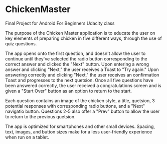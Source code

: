 # ChickenMaster
Final Project for Android For Beginners Udacity class

The purpose of the Chicken Master application is to educate the user on key elements of preparing chicken in five different ways, through the use of quiz questions.

The app opens onto the first question, and doesn't allow the user to continue until they've selected the radio button corresponding to the correct answer and clicked the "Next" button. Upon entering a wrong answer and clicking "Next," the user receives a Toast to "Try again." Upon answering correctly and clicking "Next," the user receives an confirmation Toast and progresses to the next quetsion. Once all five questions have been answered correctly, the user received a congratulations screen and is given a "Start Over" button as an option to return to the start.

Each question contains an image of the chicken style, a title, quetsion, 3 potential responses with corresponding radio buttons, and a "Next" navigatio button. Questions 2-5 also offer a "Prev" button to allow the user to return to the previous quetsion. 

The app is optimized for smartphones and other small devices. Spacing, text, images, and button sizes make for a less user-friendly experience when run on a tablet.
